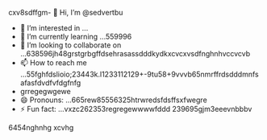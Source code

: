 cxv8sdffgm- 👋 Hi, I’m @sedvertbu
- 👀 I’m interested in ...
- 🌱 I’m currently learning ...559996
- 💞️ I’m looking to collaborate on ...638596jh48grstgrbgffdsehrasassdddkydkxcvcxvsdfnghnhvccvcvb
- 📫 How to reach me ...55fghfdslioio;23443k.l1233112129+-9tu58+9vvvb65nmrffrdsdddmnfsafasfdvdfvfdgfnfg
- grregegwgewe
- 😄 Pronouns: ...665rew85556325htrwredsfdsffsxfwegre
- ⚡ Fun fact: ...vxzc262353regregewwwwfddd
239695gjm3eeevnbbbv
<!---dfdsf87fsопоfgfdddsx
sedvertbu/sedvertbu is a ✨ special ✨ repository because its `README.md` (t25his file55dd) acxxppears on your GitHub fddfdffdprofile.
You can click the Preview link to take a look at your changes.558126
--->
6454nghnhg
xcvhg
